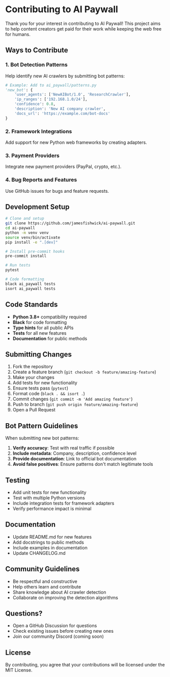 # Contributing to AI Paywall

Thank you for your interest in contributing to AI Paywall! This project aims to help content creators get paid for their work while keeping the web free for humans.

## Ways to Contribute

### 1. Bot Detection Patterns
Help identify new AI crawlers by submitting bot patterns:

```python
# Example: Add to ai_paywall/patterns.py
'new_bot': {
    'user_agents': ['NewAIBot/1.0', 'ResearchCrawler'],
    'ip_ranges': ['192.168.1.0/24'],
    'confidence': 0.8,
    'description': 'New AI company crawler',
    'docs_url': 'https://example.com/bot-docs'
}
```

### 2. Framework Integrations
Add support for new Python web frameworks by creating adapters.

### 3. Payment Providers
Integrate new payment providers (PayPal, crypto, etc.).

### 4. Bug Reports and Features
Use GitHub issues for bugs and feature requests.

## Development Setup

```bash
# Clone and setup
git clone https://github.com/jamesfishwick/ai-paywall.git
cd ai-paywall
python -m venv venv
source venv/bin/activate
pip install -e ".[dev]"

# Install pre-commit hooks
pre-commit install

# Run tests
pytest

# Code formatting
black ai_paywall tests
isort ai_paywall tests
```

## Code Standards

- **Python 3.8+** compatibility required
- **Black** for code formatting
- **Type hints** for all public APIs
- **Tests** for all new features
- **Documentation** for public methods

## Submitting Changes

1. Fork the repository
2. Create a feature branch (`git checkout -b feature/amazing-feature`)
3. Make your changes
4. Add tests for new functionality
5. Ensure tests pass (`pytest`)
6. Format code (`black . && isort .`)
7. Commit changes (`git commit -m 'Add amazing feature'`)
8. Push to branch (`git push origin feature/amazing-feature`)
9. Open a Pull Request

## Bot Pattern Guidelines

When submitting new bot patterns:

1. **Verify accuracy**: Test with real traffic if possible
2. **Include metadata**: Company, description, confidence level
3. **Provide documentation**: Link to official bot documentation
4. **Avoid false positives**: Ensure patterns don't match legitimate tools

## Testing

- Add unit tests for new functionality
- Test with multiple Python versions
- Include integration tests for framework adapters
- Verify performance impact is minimal

## Documentation

- Update README.md for new features
- Add docstrings to public methods
- Include examples in documentation
- Update CHANGELOG.md

## Community Guidelines

- Be respectful and constructive
- Help others learn and contribute
- Share knowledge about AI crawler detection
- Collaborate on improving the detection algorithms

## Questions?

- Open a GitHub Discussion for questions
- Check existing issues before creating new ones
- Join our community Discord (coming soon)

## License

By contributing, you agree that your contributions will be licensed under the MIT License.